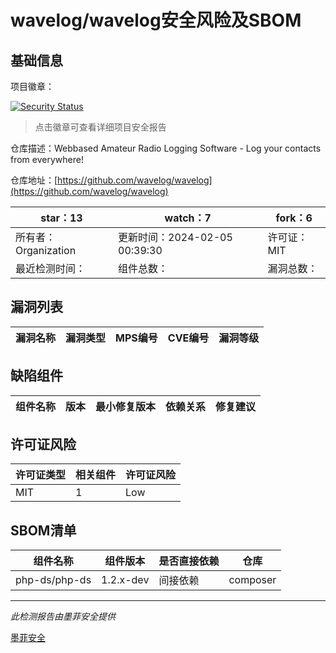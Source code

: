 # wavelog/wavelog安全风险及SBOM

## 基础信息

项目徽章：

[![Security Status](https://www.murphysec.com/platform3/v31/badge/1754217811056029696.svg)](https://www.murphysec.com/console/report/1754217810322026496/1754217811056029696)

> 点击徽章可查看详细项目安全报告

仓库描述：Webbased Amateur Radio Logging Software - Log your contacts from everywhere!

仓库地址：[https://github.com/wavelog/wavelog](https://github.com/wavelog/wavelog)

| star：13 | watch：7 | fork：6 |
| ----------- | -------------- | ------------ |
| 所有者：Organization | 更新时间：2024-02-05 00:39:30 | 许可证：MIT |
| 最近检测时间： | 组件总数： | 漏洞总数： |




## 漏洞列表

| 漏洞名称 | 漏洞类型 | MPS编号 | CVE编号 | 漏洞等级 |
| ------- | ------ | ------- | ------ | ----- |





## 缺陷组件

| 组件名称 | 版本 | 最小修复版本 | 依赖关系 | 修复建议 |
| -------- | ---- | ------------ | -------- | -------- |





## 许可证风险

| 许可证类型 | 相关组件 | 许可证风险 |
| ---------- | -------- | ---------- |
|MIT|1|Low|




## SBOM清单

| 组件名称 | 组件版本 | 是否直接依赖 | 仓库 |
| -------- | -------- | ------------ | ---- |
|php-ds/php-ds|1.2.x-dev|间接依赖|composer|


------

*此检测报告由墨菲安全提供*

[墨菲安全](www.murphysec.com)